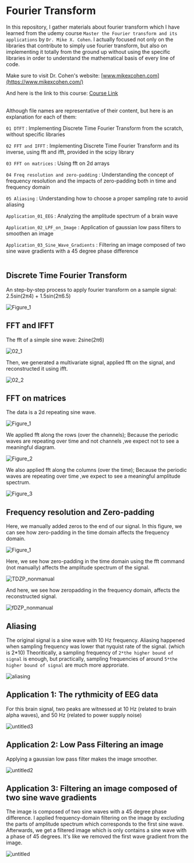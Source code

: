 # Fourier Transform
In this repository, I gather materials about fourier transform which I have learned from the udemy course `Master the Fourier transform and its applications` by `Dr. Mike X. Cohen`. I actually focused not only on the libraries that contribute to simply use fourier transform, but also on implementing it totally from the ground up without using the specific libraries in order to understand the mathematical basis of every line of code. 

Make sure to visit Dr. Cohen's website: [www.mikexcohen.com](https://www.mikexcohen.com/)

And here is the link to this course: [Course Link](https://www.udemy.com/course/fourier-transform-mxc/)
<br><br>

Although file names are representative of their content, but here is an explanation for each of them:

`01 DTFT` : Implementing Discrete Time Fourier Transform from the scratch, without specific libraries

`02 FFT and IFFT` : Implementing Discrete Time Fourier Transform and its inverse, using fft and ifft, provided in the scipy library

`03 FFT on matrices` : Using fft on 2d arrays

`04 Freq resolution and zero-padding` : Understanding the concept of frequency resolution and the impacts of zero-padding both in time and frequency domain

`05 Aliasing` : Understanding how to choose a proper sampling rate to avoid aliasing

`Application_01_EEG` : Analyzing the amplitude spectrum of a brain wave

`Application_02_LPF_on_Image` : Application of gaussian low pass filters to smoothen an image

`Application_03_Sine_Wave_Gradients` : Filtering an image composed of two sine wave gradients with a 45 degree phase difference
<br><br>

## Discrete Time Fourier Transform
An step-by-step process to apply fourier transform on a sample signal: 2.5sin(2π4) + 1.5sin(2π6.5)

![Figure_1](https://user-images.githubusercontent.com/88426435/192046683-7eecbdba-561a-45de-a534-c94c0dee0231.png)
<br>

## FFT and IFFT
The fft of a simple sine wave: 2sine(2π6) 

![02_1](https://user-images.githubusercontent.com/88426435/192085215-66126821-d367-471e-808d-f67b9b29bfe7.png)

Then, we generated a multivariate signal, applied fft on the signal, and reconstructed it using ifft.

![02_2](https://user-images.githubusercontent.com/88426435/192085495-65e754dc-2d58-41ac-badc-9b88f6763a75.png)

## FFT on matrices
The data is a 2d repeating sine wave.

![Figure_1](https://user-images.githubusercontent.com/88426435/192085544-5180b499-1e42-4fb2-9459-fa502f26799b.png)

We applied fft along the rows (over the channels); Because the periodic waves are repeating over time and not channels ,we expect not to see a meaningful diagram.

![Figure_2](https://user-images.githubusercontent.com/88426435/192085769-f3da5320-5072-4f32-9379-6cba22b7d14f.png)

We also applied fft along the columns (over the time); Because the periodic waves are repeating over time ,we expect to see a meaningful amplitude spectrum.

![Figure_3](https://user-images.githubusercontent.com/88426435/192085775-586118d1-4880-4c66-8a5f-184b056a79a6.png)

## Frequency resolution and Zero-padding

Here, we manually added zeros to the end of our signal. In this figure, we can see how zero-padding in the time domain affects the frequency domain.

![Figure_1](https://user-images.githubusercontent.com/88426435/192090120-aa6d0eca-2f83-404b-929e-7ee770457527.png)

Here, we see how zero-padding in the time domain using the fft command (not manually) affects the amplitude spectrum of the signal.

![TDZP_nonmanual](https://user-images.githubusercontent.com/88426435/192090128-d53ff242-51cd-4242-90b2-62b391208a7d.png)

And here, we see how zeropadding in the frequency domain, affects the reconstructed signal.

![fDZP_nonmanual](https://user-images.githubusercontent.com/88426435/192090133-17f471d9-3ba0-4977-8912-e16bc9a93d78.png)

## Aliasing

The original signal is a sine wave with 10 Hz frequency. 
Aliasing happened when sampling frequency was lower that nyquist rate of the signal. (which is 2*10)
Theoritically, a sampling frequency of `2*the higher bound of signal` is enough, but practically, sampling frequencies of around `5*the higher bound of signal` are much more approriate.

![aliasing](https://user-images.githubusercontent.com/88426435/192090153-5e1f04a9-e84c-447e-88fb-f51beaba48e0.png)


## Application 1: The rythmicity of EEG data

For this brain signal, two peaks are witnessed at 10 Hz (related to brain alpha waves), and 50 Hz (related to power supply noise)

![untitled3](https://user-images.githubusercontent.com/88426435/192090329-9c3ffb7a-6e1b-4fa7-86ee-dcbee224c238.png)


## Application 2: Low Pass Filtering an image

Applying a gaussian low pass filter makes the image smoother.

![untitled2](https://user-images.githubusercontent.com/88426435/192090335-9e17eeee-d0c6-4670-a41b-57567b99860b.png)


## Application 3: Filtering an image composed of two sine wave gradients

The image is composed of two sine waves with a 45 degree phase difference. I applied frequency-domain filtering on the image by excluding the parts of amplitude spectrum which corresponds to the first sine wave. Afterwards, we get a filtered image which is only contains a sine wave with a phase of 45 degrees. It's like we removed the first wave gradient from the image.

![untitled](https://user-images.githubusercontent.com/88426435/192090342-639c7a4b-5d5c-4f6f-8c98-891a724214ce.png)
